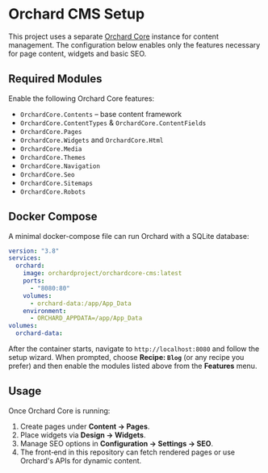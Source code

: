 # Orchard CMS Setup

This project uses a separate [Orchard Core](https://orchardcore.net/) instance for content management.
The configuration below enables only the features necessary for page content, widgets and basic SEO.

## Required Modules
Enable the following Orchard Core features:

- `OrchardCore.Contents` – base content framework
- `OrchardCore.ContentTypes` & `OrchardCore.ContentFields`
- `OrchardCore.Pages`
- `OrchardCore.Widgets` and `OrchardCore.Html`
- `OrchardCore.Media`
- `OrchardCore.Themes`
- `OrchardCore.Navigation`
- `OrchardCore.Seo`
- `OrchardCore.Sitemaps`
- `OrchardCore.Robots`

## Docker Compose
A minimal docker-compose file can run Orchard with a SQLite database:

```yaml
version: "3.8"
services:
  orchard:
    image: orchardproject/orchardcore-cms:latest
    ports:
      - "8080:80"
    volumes:
      - orchard-data:/app/App_Data
    environment:
      - ORCHARD_APPDATA=/app/App_Data
volumes:
  orchard-data:
```

After the container starts, navigate to `http://localhost:8080` and follow the setup wizard.
When prompted, choose **Recipe: `Blog`** (or any recipe you prefer) and then enable the modules listed above from the **Features** menu.

## Usage
Once Orchard Core is running:

1. Create pages under **Content → Pages**.
2. Place widgets via **Design → Widgets**.
3. Manage SEO options in **Configuration → Settings → SEO**.
4. The front‑end in this repository can fetch rendered pages or use Orchard's APIs for dynamic content.


